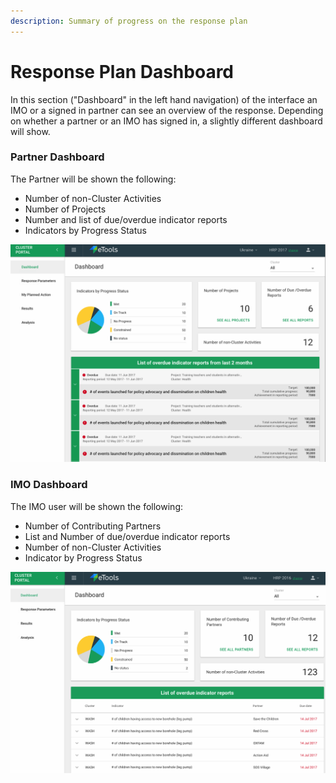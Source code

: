```yaml
---
description: Summary of progress on the response plan
---
```


# Response Plan Dashboard

In this section \("Dashboard" in the left hand navigation\) of the interface an IMO or a signed in partner can see an overview of the response. Depending on whether a partner or an IMO has signed in, a slightly different dashboard will show.

### Partner Dashboard

The Partner will be shown the following:

* Number of non-Cluster Activities
* Number of Projects
* Number and list of due/overdue indicator reports
* Indicators by Progress Status

![](../../.gitbook/assets/screen-shot-2018-03-07-at-4.10.55-pm.png)

### IMO Dashboard

The IMO user will be shown the following:

* Number of Contributing Partners
* List and Number of due/overdue indicator reports
* Number of non-Cluster Activities
* Indicator by Progress Status

![](../../.gitbook/assets/screen-shot-2018-03-07-at-4.11.37-pm.png)

